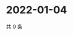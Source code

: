 # 2022-01-04

共 0 条

<!-- BEGIN WEIBO -->
<!-- 最后更新时间 Tue Jan 04 2022 00:01:07 GMT+0800 (China Standard Time) -->

<!-- END WEIBO -->
